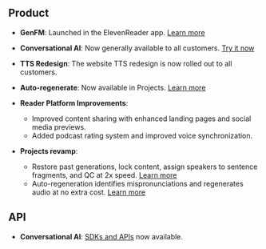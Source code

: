 ## Product

- **GenFM**: Launched in the ElevenReader app. [Learn more](https://elevenlabs.io/blog/genfm-on-elevenreader)
- **Conversational AI**: Now generally available to all customers. [Try it now](https://elevenlabs.io/conversational-ai)
- **TTS Redesign**: The website TTS redesign is now rolled out to all customers.
- **Auto-regenerate**: Now available in Projects. [Learn more](https://elevenlabs.io/blog/auto-regenerate-is-live-in-projects)
- **Reader Platform Improvements**:

  - Improved content sharing with enhanced landing pages and social media previews.
  - Added podcast rating system and improved voice synchronization.

- **Projects revamp**:
  - Restore past generations, lock content, assign speakers to sentence fragments, and QC at 2x speed. [Learn more](https://elevenlabs.io/blog/narrate-any-project)
  - Auto-regeneration identifies mispronunciations and regenerates audio at no extra cost. [Learn more](https://elevenlabs.io/blog/auto-regenerate-is-live-in-projects)

## API

- **Conversational AI**: [SDKs and APIs](https://elevenlabs.io/docs/conversational-ai/docs/introduction) now available.
